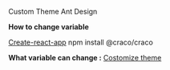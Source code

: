 Custom Theme Ant Design


**How to change variable**

  [Create-react-app](https://ant.design/docs/react/use-with-create-react-app?theme=dark)
    npm install @craco/craco
    
 **What variable can change :**
 [Costomize theme](https://ant.design/docs/react/customize-theme?theme=dark)
    
